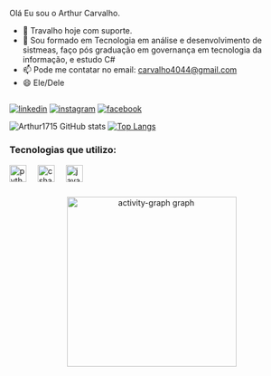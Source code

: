 Olá Eu sou o Arthur Carvalho.

- 🔭 Travalho hoje com suporte.
- 🌱 Sou formado em Tecnologia em análise e desenvolvimento de sistmeas, faço pós graduação em governança em tecnologia da informação, e estudo C#
- 📫 Pode me contatar no email: carvalho4044@gmail.com
- 😄 Ele/Dele
  ##
[![linkedin](	https://img.shields.io/badge/LinkedIn-0077B5?style=for-the-badge&logo=linkedin&logoColor=white)](https://linkedin.com/in/arthur-carvalho-1b89b5192)
[![instagram](https://img.shields.io/badge/Instagram-E4405F?style=for-the-badge&logo=instagram&logoColor=white)](https://www.instagram.com/carvalho_arthur1711/)
[![facebook](https://img.shields.io/badge/Facebook-1877F2?style=for-the-badge&logo=facebook&logoColor=white)](https://www.facebook.com/arthur.carvalho.31149)

![Arthur1715 GitHub stats](https://github-readme-stats.vercel.app/api?username=Arthur1715&show_icons=true&theme=dracula)
[![Top Langs](https://github-readme-stats.vercel.app/api/top-langs/?username=Arthur1715&layout=pie)](https://github.com/Arthur1715/github-readme-stats)

### Tecnologias que utilizo:
<div align="left">
  <img src="https://cdn.jsdelivr.net/gh/devicons/devicon/icons/python/python-original.svg" height="30" alt="python logo"  />
  <img width="12" />
  <img src="https://cdn.jsdelivr.net/gh/devicons/devicon/icons/csharp/csharp-original.svg" height="30" alt="csharp logo"  />
  <img width="12" />
  <img src="https://cdn.jsdelivr.net/gh/devicons/devicon/icons/javascript/javascript-original.svg" height="30" alt="javascript logo"  />
</div>

###

<div align="center">
  <img src="https://github-readme-activity-graph.vercel.app/graph?username=Arthur1715&radius=16&theme=react&area=true&order=5" height="300" alt="activity-graph graph"  />
</div>

###
